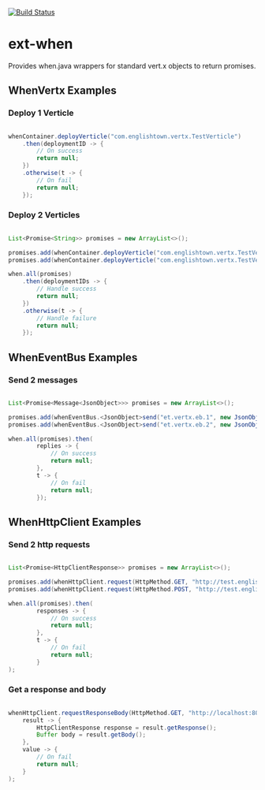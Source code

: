[![Build Status](https://travis-ci.org/englishtown/vertx-mod-jersey.png)](https://travis-ci.org/englishtown/vertx-mod-jersey)

# ext-when

Provides when.java wrappers for standard vert.x objects to return promises.


## WhenVertx Examples

### Deploy 1 Verticle

```java

whenContainer.deployVerticle("com.englishtown.vertx.TestVerticle")
    .then(deploymentID -> {
        // On success
        return null;
    })
    .otherwise(t -> {
        // On fail
        return null;
    });

```

### Deploy 2 Verticles

```java

List<Promise<String>> promises = new ArrayList<>();

promises.add(whenContainer.deployVerticle("com.englishtown.vertx.TestVerticle1"));
promises.add(whenContainer.deployVerticle("com.englishtown.vertx.TestVerticle2"));

when.all(promises)
    .then(deploymentIDs -> {
        // Handle success
        return null;
    })
    .otherwise(t -> {
        // Handle failure
        return null;
    });

```


## WhenEventBus Examples

### Send 2 messages

```java

List<Promise<Message<JsonObject>>> promises = new ArrayList<>();

promises.add(whenEventBus.<JsonObject>send("et.vertx.eb.1", new JsonObject().putString("message", "hello")));
promises.add(whenEventBus.<JsonObject>send("et.vertx.eb.2", new JsonObject().putString("message", "world")));

when.all(promises).then(
        replies -> {
            // On success
            return null;
        },
        t -> {
            // On fail
            return null;
        });

```


## WhenHttpClient Examples

### Send 2 http requests

```java

List<Promise<HttpClientResponse>> promises = new ArrayList<>();

promises.add(whenHttpClient.request(HttpMethod.GET, "http://test.englishtown.com/test1", new HttpClientOptions()));
promises.add(whenHttpClient.request(HttpMethod.POST, "http://test.englishtown.com/test2", new HttpClientOptions()));

when.all(promises).then(
        responses -> {
            // On success
            return null;
        },
        t -> {
            // On fail
            return null;
        }
);

```

### Get a response and body

```java

whenHttpClient.requestResponseBody(HttpMethod.GET, "http://localhost:8081/test", new HttpClientOptions()).then(
    result -> {
        HttpClientResponse response = result.getResponse();
        Buffer body = result.getBody();
    },
    value -> {
        // On fail
        return null;
    }
);

```

